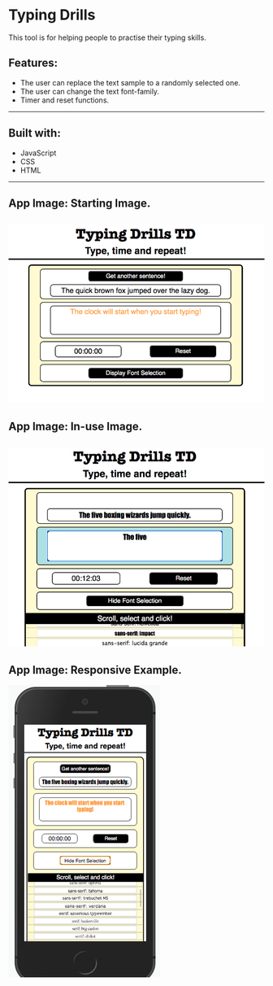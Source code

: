 # Typing Drills

This tool is for helping people to practise their typing skills.

## Features:
* The user can replace the text sample to a randomly selected one.
* The user can change the text font-family.
* Timer and reset functions.

---
## Built with:
* JavaScript
* CSS
* HTML
---
## App Image: Starting Image.
![Starter View](images/readme_app_pic_1.png)
---
## App Image: In-use Image.
![In-use View](images/readme_app_pic_2.png)
---
## App Image: Responsive Example.
![Responsive Example](images/readme_app_pic_3.png)
